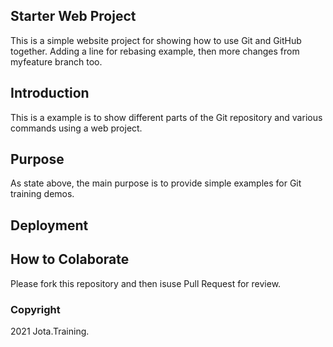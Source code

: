 ## Starter Web Project

This is a simple website project for showing how to use Git and GitHub together. Adding a line for rebasing example, then
more changes from myfeature branch too.

## Introduction

This is a example is to show different parts of the Git repository and various commands using a web project.

## Purpose

As state above, the main purpose is to provide simple examples for Git training demos.

## Deployment

## How to Colaborate

Please fork this repository and then isuse Pull Request for review.

### Copyright

2021 Jota.Training.